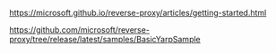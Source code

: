 https://microsoft.github.io/reverse-proxy/articles/getting-started.html

https://github.com/microsoft/reverse-proxy/tree/release/latest/samples/BasicYarpSample